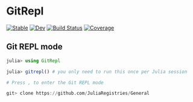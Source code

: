 # GitRepl

[![Stable](https://img.shields.io/badge/docs-stable-blue.svg)](https://JuliaVersionControl.github.io/GitRepl.jl/stable)
[![Dev](https://img.shields.io/badge/docs-dev-blue.svg)](https://JuliaVersionControl.github.io/GitRepl.jl/dev)
[![Build Status](https://github.com/JuliaVersionControl/GitRepl.jl/workflows/CI/badge.svg)](https://github.com/JuliaVersionControl/GitRepl.jl/actions)
[![Coverage](https://codecov.io/gh/JuliaVersionControl/GitRepl.jl/branch/master/graph/badge.svg)](https://codecov.io/gh/JuliaVersionControl/GitRepl.jl)

## Git REPL mode

```julia
julia> using GitRepl

julia> gitrepl() # you only need to run this once per Julia session

# Press , to enter the Git REPL mode

git> clone https://github.com/JuliaRegistries/General
```
